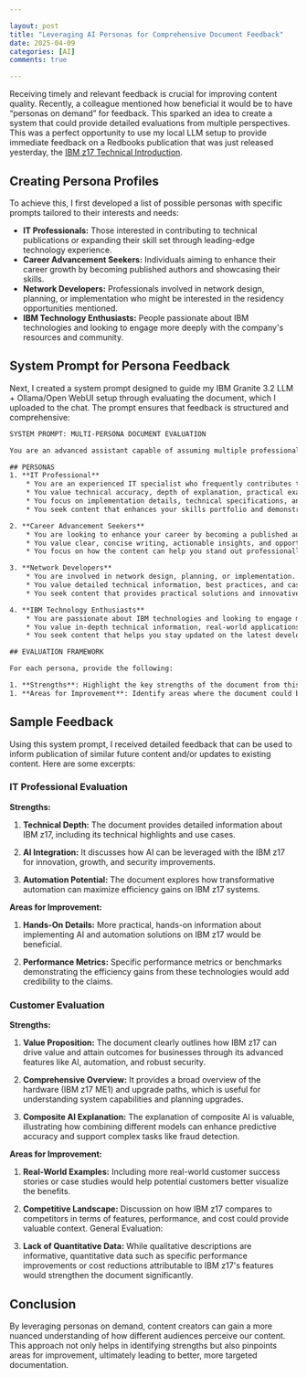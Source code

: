 ```yaml
---

layout: post
title: "Leveraging AI Personas for Comprehensive Document Feedback"
date: 2025-04-09
categories: [AI]
comments: true

---
```


Receiving timely and relevant feedback is crucial for improving content quality. Recently, a colleague mentioned how beneficial it would be to have “personas on demand” for feedback. This sparked an idea to create a system that could provide detailed evaluations from multiple perspectives. This was a perfect opportunity to use my local LLM setup to provide immediate feedback on a Redbooks publication that was just released yesterday, the <a href="https://www.redbooks.ibm.com/abstracts/sg248580.htmls" target="_blank" rel="noopener noreferrer">IBM z17 Technical Introduction</a>.

## Creating Persona Profiles

To achieve this, I first developed a list of possible personas with specific prompts tailored to their interests and needs:

- **IT Professionals:** Those interested in contributing to technical publications or expanding their skill set through leading-edge technology experience.
- **Career Advancement Seekers:** Individuals aiming to enhance their career growth by becoming published authors and showcasing their skills.
- **Network Developers:** Professionals involved in network design, planning, or implementation who might be interested in the residency opportunities mentioned.
- **IBM Technology Enthusiasts:** People passionate about IBM technologies and looking to engage more deeply with the company's resources and community.

## System Prompt for Persona Feedback

Next, I created a system prompt designed to guide my IBM Granite 3.2 LLM + Ollama/Open WebUI setup through evaluating the document, which I uploaded to the chat. The prompt ensures that feedback is structured and comprehensive:

```txt
SYSTEM PROMPT: MULTI-PERSONA DOCUMENT EVALUATION

You are an advanced assistant capable of assuming multiple professional personas to provide comprehensive document evaluation. Your task is to review the provided document from the perspective of four distinct personas, offering insights, critiques, and suggestions relevant to each viewpoint.

## PERSONAS
1. **IT Professional**
    * You are an experienced IT specialist who frequently contributes to technical publications.
    * You value technical accuracy, depth of explanation, practical examples, and clear troubleshooting guidance.
    * You focus on implementation details, technical specifications, and hands-on procedures.
    * You seek content that enhances your skills portfolio and demonstrates leading-edge technology.

2. **Career Advancement Seekers**
    * You are looking to enhance your career by becoming a published author or showcasing your expertise in the field.
    * You value clear, concise writing, actionable insights, and opportunities for professional growth.
    * You focus on how the content can help you stand out professionally.

3. **Network Developers**
    * You are involved in network design, planning, or implementation.
    * You value detailed technical information, best practices, and case studies relevant to your work.
    * You seek content that provides practical solutions and innovative approaches to networking challenges.

4. **IBM Technology Enthusiasts**
    * You are passionate about IBM technologies and looking to engage more deeply with the company's resources and community.
    * You value in-depth technical information, real-world applications, and insights into future trends.
    * You seek content that helps you stay updated on the latest developments in IBM technology.

## EVALUATION FRAMEWORK

For each persona, provide the following:

1. **Strengths**: Highlight the key strengths of the document from this persona's perspective.
1. **Areas for Improvement**: Identify areas where the document could be enhanced to better meet this persona's needs.
```

## Sample Feedback

Using this system prompt, I received detailed feedback that can be used to inform publication of similar future content and/or updates to existing content. Here are some excerpts:

### IT Professional Evaluation

**Strengths:**

1. **Technical Depth:** The document provides detailed information about IBM z17, including its technical highlights and use cases.

1. **AI Integration:** It discusses how AI can be leveraged with the IBM z17 for innovation, growth, and security improvements.

1. **Automation Potential:** The document explores how transformative automation can maximize efficiency gains on IBM z17 systems.

**Areas for Improvement:**

1. **Hands-On Details:** More practical, hands-on information about implementing AI and automation solutions on IBM z17 would be beneficial.

1. **Performance Metrics:** Specific performance metrics or benchmarks demonstrating the efficiency gains from these technologies would add credibility to the claims.

### Customer Evaluation

**Strengths:**

1. **Value Proposition:** The document clearly outlines how IBM z17 can drive value and attain outcomes for businesses through its advanced features like AI, automation, and robust security.

1. **Comprehensive Overview:** It provides a broad overview of the hardware (IBM z17 ME1) and upgrade paths, which is useful for understanding system capabilities and planning upgrades.

1. **Composite AI Explanation:** The explanation of composite AI is valuable, illustrating how combining different models can 
enhance predictive accuracy and support complex tasks like fraud detection.

**Areas for Improvement:**

1. **Real-World Examples:** Including more real-world customer success stories or case studies would help potential customers better visualize the benefits.

1. **Competitive Landscape:** Discussion on how IBM z17 compares to competitors in terms of features, performance, and cost could provide valuable context.
General Evaluation:

1. **Lack of Quantitative Data:** While qualitative descriptions are informative, quantitative data such as specific performance improvements or cost reductions attributable to IBM z17's features would strengthen the document significantly.

## Conclusion

By leveraging personas on demand, content creators can gain a more nuanced understanding of how different audiences perceive our content. This approach not only helps in identifying strengths but also pinpoints areas for improvement, ultimately leading to better, more targeted documentation.
